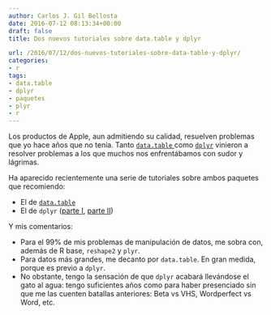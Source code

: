 ```yaml
---
author: Carlos J. Gil Bellosta
date: 2016-07-12 08:13:34+00:00
draft: false
title: Dos nuevos tutoriales sobre data.table y dplyr

url: /2016/07/12/dos-nuevos-tutoriales-sobre-data-table-y-dplyr/
categories:
- r
tags:
- data.table
- dplyr
- paquetes
- plyr
- r
---
```


Los productos de Apple, aun admitiendo su calidad, resuelven problemas que yo hace años que no tenía. Tanto [`data.table` ](https://cran.r-project.org/web/packages/data.table/index.html)como [`dplyr`](https://cran.r-project.org/web/packages/dplyr/index.html) vinieron a resolver problemas a los que muchos nos enfrentábamos con sudor y lágrimas.

Ha aparecido recientemente una serie de tutoriales sobre ambos paquetes que recomiendo:

* El de [`data.table`](https://rollingyours.wordpress.com/2016/06/14/fast-aggregation-of-large-data-with-the-data-table-package/)
* El de `dplyr` ([parte I](https://rollingyours.wordpress.com/2016/06/29/express-intro-to-dplyr/), [parte II](https://rollingyours.wordpress.com/2016/07/07/express-dplyr-part-ii/))

Y mis comentarios:

* Para el 99% de mis problemas de manipulación de datos, me sobra con, además de R base, `reshape2` y `plyr`.
* Para datos más grandes, me decanto por `data.table`. En gran medida, porque es previo a `dplyr`.
* No obstante, tengo la sensación de que `dplyr` acabará llevándose el gato al agua: tengo suficientes años como para haber presenciado sin que me las cuenten batallas anteriores: Beta vs VHS, Wordperfect vs Word, etc.